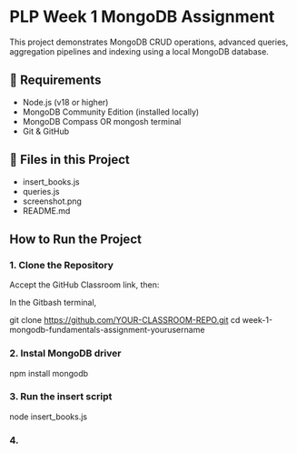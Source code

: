 # PLP Week 1 MongoDB Assignment

This project demonstrates MongoDB CRUD operations, advanced queries, aggregation pipelines and indexing using a local MongoDB database.

## 🧰 Requirements

- Node.js (v18 or higher)
- MongoDB Community Edition (installed locally)
- MongoDB Compass OR mongosh terminal
- Git & GitHub

## 📁 Files in this Project

- insert_books.js
- queries.js
- screenshot.png
- README.md

## How to Run the Project

### 1. Clone the Repository

Accept the GitHub Classroom link, then:

In the Gitbash terminal, 

git clone https://github.com/YOUR-CLASSROOM-REPO.git
cd week-1-mongodb-fundamentals-assignment-yourusername

### 2. Instal MongoDB driver
npm install mongodb

### 3. Run the insert script
node insert_books.js

### 4. 